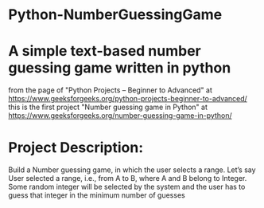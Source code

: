 # Python-NumberGuessingGame
# A simple text-based number guessing game written in python
from the page of "Python Projects – Beginner to Advanced"
at https://www.geeksforgeeks.org/python-projects-beginner-to-advanced/
this is the first project "Number guessing game in Python"
at https://www.geeksforgeeks.org/number-guessing-game-in-python/

# Project Description:
Build a Number guessing game, in which the user selects a range.
Let’s say User selected a range, i.e., from A to B, where A and B belong to Integer.
Some random integer will be selected by the system and the user has to guess that integer
in the minimum number of guesses
